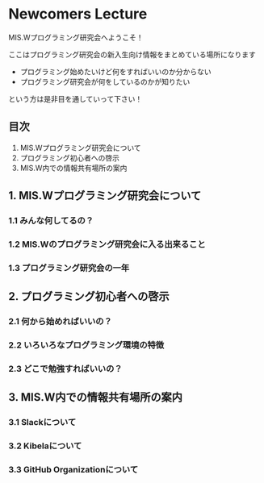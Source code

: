 # Newcomers Lecture

MIS.Wプログラミング研究会へようこそ！

ここはプログラミング研究会の新入生向け情報をまとめている場所になります

- プログラミング始めたいけど何をすればいいのか分からない
- プログラミング研究会が何をしているのかが知りたい

という方は是非目を通していって下さい！

## 目次

1. MIS.Wプログラミング研究会について
2. プログラミング初心者への啓示
3. MIS.W内での情報共有場所の案内

## 1. MIS.Wプログラミング研究会について

### 1.1 みんな何してるの？

### 1.2 MIS.Wのプログラミング研究会に入る出来ること

### 1.3 プログラミング研究会の一年

## 2. プログラミング初心者への啓示

### 2.1 何から始めればいいの？

### 2.2 いろいろなプログラミング環境の特徴

### 2.3 どこで勉強すればいいの？

## 3. MIS.W内での情報共有場所の案内

### 3.1 Slackについて

### 3.2 Kibelaについて

### 3.3 GitHub Organizationについて 
